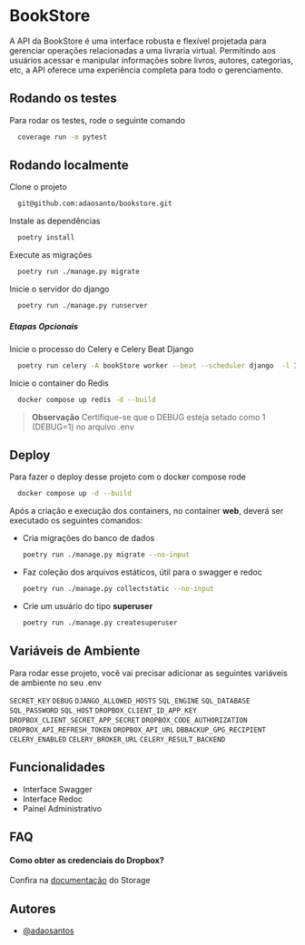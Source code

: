 
# BookStore

A API da BookStore é uma interface robusta e flexível projetada para gerenciar operações relacionadas a uma livraria virtual. Permitindo aos usuários acessar e manipular informações sobre livros, autores, categorias, etc, a API oferece uma experiência completa para todo o gerenciamento.

## Rodando os testes

Para rodar os testes, rode o seguinte comando

```bash
  coverage run -m pytest
```


## Rodando localmente

Clone o projeto

```bash
  git@github.com:adaosanto/bookstore.git
```

Instale as dependências

```bash
  poetry install
```

Execute as migrações

```bash
  poetry run ./manage.py migrate
```

Inicie o servidor do django

```bash
  poetry run ./manage.py runserver
```

##### Etapas Opcionais 

Inicie o processo do Celery e Celery Beat Django

```bash
  poetry run celery -A bookStore worker --beat --scheduler django  -l INFO
```

Inicie o container do Redis

```bash
  docker compose up redis -d --build
```

> **Observação**
> Certifique-se que o DEBUG esteja setado como 1 (DEBUG=1) no arquivo .env
## Deploy

Para fazer o deploy desse projeto com o docker compose rode

```bash
  docker compose up -d --build
```

Após a criação e execução dos containers, no container __web__, deverá ser executado os seguintes comandos:

* Cria migrações do banco de dados
    ```bash
    poetry run ./manage.py migrate --no-input
    ```
* Faz coleção dos arquivos estáticos, útil para o swagger e redoc
    ```bash
    poetry run ./manage.py collectstatic --no-input
    ```
* Crie um usuário do tipo __superuser__
    ```bash
    poetry run ./manage.py createsuperuser
    ```
    
## Variáveis de Ambiente

Para rodar esse projeto, você vai precisar adicionar as seguintes variáveis de ambiente no seu .env

`SECRET_KEY` `DEBUG` `DJANGO_ALLOWED_HOSTS` `SQL_ENGINE` `SQL_DATABASE` `SQL_PASSWORD` `SQL_HOST`  `DROPBOX_CLIENT_ID_APP_KEY` `DROPBOX_CLIENT_SECRET_APP_SECRET` `DROPBOX_CODE_AUTHORIZATION` `DROPBOX_API_REFRESH_TOKEN` `DROPBOX_API_URL` `DBBACKUP_GPG_RECIPIENT` `CELERY_ENABLED` `CELERY_BROKER_URL` `CELERY_RESULT_BACKEND`

## Funcionalidades

- Interface Swagger
- Interface Redoc
- Painel Administrativo

## FAQ

#### Como obter as credenciais do Dropbox?

Confira na [documentação](https://django-storages.readthedocs.io/en/latest/backends/dropbox.html) do Storage

## Autores

- [@adaosantos](https://www.github.com/adaosanto)